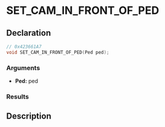 # SET_CAM_IN_FRONT_OF_PED

## Declaration
```cpp
// 0x423661A7
void SET_CAM_IN_FRONT_OF_PED(Ped ped);
```

### Arguments
- **Ped:** ped

### Results

## Description
